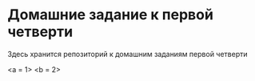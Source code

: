 # Домашние задание к первой четверти
 Здесь хранится репозиторий к домашним заданиям первой четверти 

<a = 1>
<b = 2>